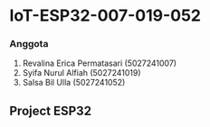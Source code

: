 # IoT-ESP32-007-019-052

### Anggota
1. Revalina Erica Permatasari (5027241007)
2. Syifa Nurul Alfiah (5027241019)
3. Salsa Bil Ulla (5027241052)

## Project ESP32 
###
